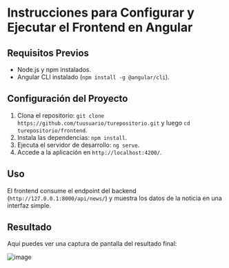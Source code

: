 # Instrucciones para Configurar y Ejecutar el Frontend en Angular

## Requisitos Previos

- Node.js y npm instalados.
- Angular CLI instalado (`npm install -g @angular/cli`).

## Configuración del Proyecto

1. Clona el repositorio: `git clone https://github.com/tuusuario/turepositorio.git` y luego `cd turepositorio/frontend`.
2. Instala las dependencias: `npm install`.
3. Ejecuta el servidor de desarrollo: `ng serve`.
4. Accede a la aplicación en `http://localhost:4200/`.

## Uso

El frontend consume el endpoint del backend (`http://127.0.0.1:8000/api/news/`) y muestra los datos de la noticia en una interfaz simple.

## Resultado

Aquí puedes ver una captura de pantalla del resultado final:

![image](https://github.com/user-attachments/assets/47ab054d-20b0-4c62-97ae-be06b9f1d125)
